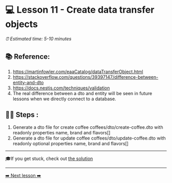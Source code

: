 # 💻 Lesson 11 - Create data transfer objects

###### ⏰ Estimated time: 5-10 minutes

## 📚 Reference:

1. https://martinfowler.com/eaaCatalog/dataTransferObject.html
2. https://stackoverflow.com/questions/39397147/difference-between-entity-and-dto
3. https://docs.nestjs.com/techniques/validation
4. The real difference between a dto and entity will be seen in future lessons when we directly connect to a database.

## 🏋️‍♀️ Steps :

1. Generate a dto file for create coffee coffees/dto/create-coffee.dto with readonly properties name, brand and flavors[]
2. Generate a dto file for update coffee coffees/dto/update-coffee.dto with readonly optional properties name, brand and flavors[]

---

🎓If you get stuck, check out [the solution](SOLUTION.md)

---

[➡️ Next lesson ➡️](../Lesson12/LESSON.md)
